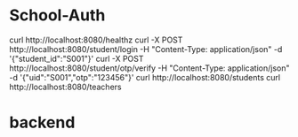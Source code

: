 # School-Auth


curl http://localhost:8080/healthz
curl -X POST http://localhost:8080/student/login -H "Content-Type: application/json" -d '{"student_id":"S001"}'
curl -X POST http://localhost:8080/student/otp/verify -H "Content-Type: application/json" -d '{"uid":"S001","otp":"123456"}'
curl http://localhost:8080/students
curl http://localhost:8080/teachers
# backend
